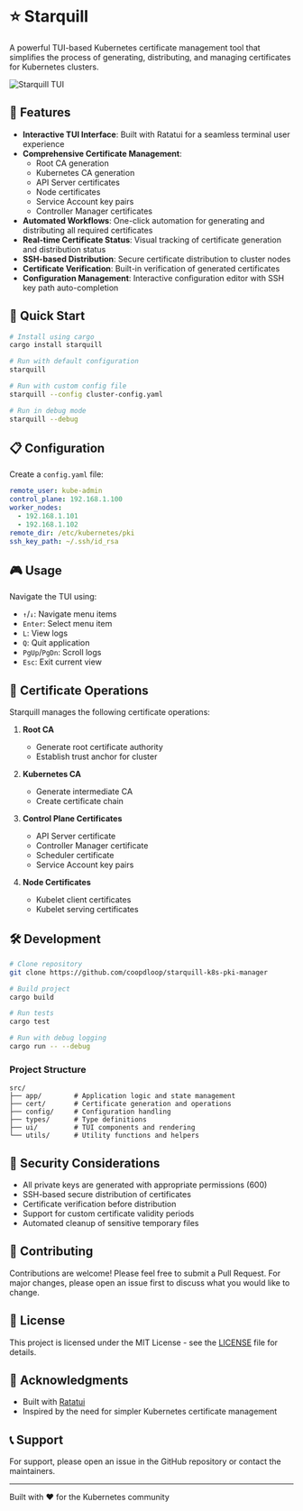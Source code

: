 # ⭐ Starquill

A powerful TUI-based Kubernetes certificate management tool that simplifies the process of generating, distributing, and managing certificates for Kubernetes clusters.

![Starquill TUI](https://raw.githubusercontent.com/username/starquill/main/docs/images/starquill-tui.png)

## 🌟 Features

- **Interactive TUI Interface**: Built with Ratatui for a seamless terminal user experience
- **Comprehensive Certificate Management**:
  - Root CA generation
  - Kubernetes CA generation
  - API Server certificates
  - Node certificates
  - Service Account key pairs
  - Controller Manager certificates
- **Automated Workflows**: One-click automation for generating and distributing all required certificates
- **Real-time Certificate Status**: Visual tracking of certificate generation and distribution status
- **SSH-based Distribution**: Secure certificate distribution to cluster nodes
- **Certificate Verification**: Built-in verification of generated certificates
- **Configuration Management**: Interactive configuration editor with SSH key path auto-completion

## 🚀 Quick Start

```bash
# Install using cargo
cargo install starquill

# Run with default configuration
starquill

# Run with custom config file
starquill --config cluster-config.yaml

# Run in debug mode
starquill --debug
```

## 📋 Configuration

Create a `config.yaml` file:

```yaml
remote_user: kube-admin
control_plane: 192.168.1.100
worker_nodes:
  - 192.168.1.101
  - 192.168.1.102
remote_dir: /etc/kubernetes/pki
ssh_key_path: ~/.ssh/id_rsa
```

## 🎮 Usage

Navigate the TUI using:
- `↑`/`↓`: Navigate menu items
- `Enter`: Select menu item
- `L`: View logs
- `Q`: Quit application
- `PgUp`/`PgDn`: Scroll logs
- `Esc`: Exit current view

## 🔧 Certificate Operations

Starquill manages the following certificate operations:

1. **Root CA**
   - Generate root certificate authority
   - Establish trust anchor for cluster

2. **Kubernetes CA**
   - Generate intermediate CA
   - Create certificate chain

3. **Control Plane Certificates**
   - API Server certificate
   - Controller Manager certificate
   - Scheduler certificate
   - Service Account key pairs

4. **Node Certificates**
   - Kubelet client certificates
   - Kubelet serving certificates

## 🛠️ Development

```bash
# Clone repository
git clone https://github.com/coopdloop/starquill-k8s-pki-manager

# Build project
cargo build

# Run tests
cargo test

# Run with debug logging
cargo run -- --debug
```

### Project Structure

```
src/
├── app/        # Application logic and state management
├── cert/       # Certificate generation and operations
├── config/     # Configuration handling
├── types/      # Type definitions
├── ui/         # TUI components and rendering
└── utils/      # Utility functions and helpers
```

## 🔐 Security Considerations

- All private keys are generated with appropriate permissions (600)
- SSH-based secure distribution of certificates
- Certificate verification before distribution
- Support for custom certificate validity periods
- Automated cleanup of sensitive temporary files

## 🤝 Contributing

Contributions are welcome! Please feel free to submit a Pull Request. For major changes, please open an issue first to discuss what you would like to change.

## 📝 License

This project is licensed under the MIT License - see the [LICENSE](LICENSE) file for details.

## 🙏 Acknowledgments

- Built with [Ratatui](https://github.com/tui-rs-revival/ratatui)
- Inspired by the need for simpler Kubernetes certificate management

## 📞 Support

For support, please open an issue in the GitHub repository or contact the maintainers.

---

Built with ❤️ for the Kubernetes community
